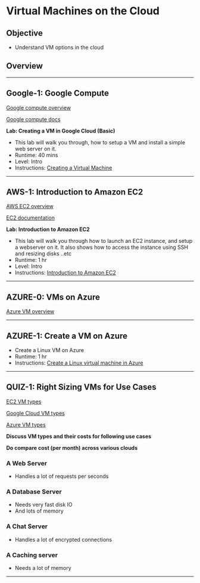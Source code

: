 # Virtual Machines on the Cloud

## Objective

* Understand VM options in the cloud

## Overview

---

## Google-1: Google Compute

[Google compute overview](https://cloud.google.com/compute/)

[Google compute docs](https://cloud.google.com/compute/docs/instances)

**Lab: Creating a VM in Google Cloud (Basic)**

* This lab will walk you through, how to setup a VM and install a simple web server on it.
* Runtime: 40 mins
* Level: Intro
* Instructions: [Creating a Virtual Machine](https://www.cloudskillsboost.google/focuses/3563?catalog_rank=%7B%22rank%22%3A6%2C%22num_filters%22%3A0%2C%22has_search%22%3Atrue%7D&parent=catalog&search_id=22871506)

---

## AWS-1: Introduction to Amazon EC2

[AWS EC2 overview](https://aws.amazon.com/ec2/)

[EC2 documentation](https://docs.aws.amazon.com/ec2/index.html?nc2=h_ql_doc_ec2)

**Lab: Introduction to Amazon EC2**

* This lab will walk you through how to launch an EC2 instance, and setup a webserver on it.  It also shows how to access the instance using SSH and resizing disks ..etc
* Runtime: 1 hr
* Level: Intro
* Instructions: [Introduction to Amazon EC2](https://amazon.qwiklabs.com/focuses/57537?catalog_rank=%7B%22rank%22%3A13%2C%22num_filters%22%3A0%2C%22has_search%22%3Atrue%7D&parent=catalog&search_id=22871637)

---

## AZURE-0: VMs on Azure

[Azure VM overview](https://learn.microsoft.com/en-us/azure/virtual-machines/)

---

## AZURE-1: Create a VM on Azure

* Create a Linux VM on Azure
* Runtime: 1 hr
* Instructions: [Create a Linux virtual machine in Azure](https://learn.microsoft.com/en-us/training/modules/create-linux-virtual-machine-in-azure/)

---

## QUIZ-1: Right Sizing VMs for Use Cases

[EC2 VM types](https://aws.amazon.com/ec2/instance-types/)

[Google Cloud VM types](https://cloud.google.com/compute/docs/machine-resource)

[Azure VM types](https://azure.microsoft.com/en-us/pricing/details/virtual-machines/series/)

**Discuss VM types and their costs for following use cases**

**Do compare cost (per month) across various clouds**

### A Web Server

* Handles a lot of requests per seconds

### A Database Server

* Needs very fast disk IO
* And lots of memory

### A Chat Server

* Handles a lot of encrypted connections

### A Caching server

* Needs a lot of memory

---